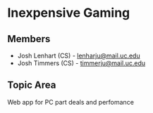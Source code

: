 # Inexpensive Gaming
## Members
* Josh Lenhart (CS) - lenharju@mail.uc.edu
* Josh Timmers (CS) - timmerju@mail.uc.edu
## Topic Area
Web app for PC part deals and perfomance